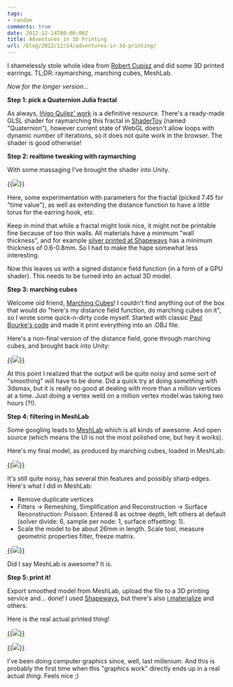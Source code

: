 ```yaml
---
tags:
- random
comments: true
date: 2012-12-14T00:00:00Z
title: Adventures in 3D Printing
url: /blog/2012/12/14/adventures-in-3d-printing/
---
```


I shamelessly stole whole idea from [Robert Cupisz](http://robert.cupisz.eu/)
and did some 3D printed earrings. TL;DR: raymarching, marching cubes, MeshLab.

*Now for the longer version...*

**Step 1: pick a Quaternion Julia fractal**

As always, [Iñigo Quilez' work](http://www.iquilezles.org/www/articles/juliasets3d/juliasets3d.htm) is a definitive
resource. There's a ready-made GLSL shader for raymarching this fractal in [ShaderToy](http://www.iquilezles.org/apps/shadertoy/) (named "Quaternion"), however current state of WebGL doesn't allow loops with dynamic number of iterations, so it does not quite work in the browser. The
shader is good otherwise!


**Step 2: realtime tweaking with raymarching**

With some massaging I've brought the shader into Unity.

{{<img src="/img/blog/2012-12/QuatRaymarch.png">}}

Here, some experimentation with parameters for the fractal (picked 7.45 for "time value"), as well as extending the distance function to have a little torus for the earring hook, etc.

Keep in mind that while a fractal might look nice, it might not be printable fine because of too thin walls. All materials have a minimum "wall thickness", and for example [silver printed at Shapeways](http://www.shapeways.com/materials/silver) has a minimum thickness of 0.6-0.8mm.
So I had to make the hape somewhat less interesting.

Now this leaves us with a signed distance field function (in a form of a GPU shader).
This needs to be turned into an actual 3D model.


**Step 3: marching cubes**

Welcome old friend,  [Marching Cubes](http://en.wikipedia.org/wiki/Marching_cubes)! I couldn't
find anything out of the box that would do "here's my distance field function, do marching cubes on it", so I wrote some quick-n-dirty code myself. Started with classic
[Paul Bourke's code](http://paulbourke.net/geometry/polygonise/) and made it print everything into an .OBJ file.

Here's a non-final version of the distance field, gone through marching cubes, and brought back into Unity:

[{{<img src="/img/blog/2012-12/QuatMarched-600.jpg">}}](/img/blog/2012-12/QuatMarched.jpg)

At this point I realized that the output will be quite noisy and some sort of "smoothing"
will have to be done. Did a quick try at doing *something* with 3dsmax, but it is really no
good at dealing with more than a million vertices at a time. Just doing a vertex weld on a million vertex model was taking two hours (?!).

**Step 4: filtering in MeshLab**

Some googling leads to [MeshLab](http://meshlab.sourceforge.net/) which is all kinds of awesome.
And open source (which means the UI is not the most polished one, but hey it works).

Here's my final model, as produced by marching cubes, loaded in MeshLab:

[{{<img src="/img/blog/2012-12/QuatRaw-600.jpg">}}](/img/blog/2012-12/QuatRaw.png)

It's still quite noisy, has several thin features and possibly sharp edges. Here's what I did in
MeshLab:

* Remove duplicate vertices
* Filters -> Remeshing, Simplification and Reconstruction -> Surface Reconstruction: Poisson. Entered 8 as octree depth, left others at default (solver divide: 6, sample per node: 1, surface offsetting: 1).
* Scale the model to be about 26mm in length. Scale tool, measure geometric properties filter, freeze matrix.

[{{<img src="/img/blog/2012-12/QuatFinal-600.jpg">}}](/img/blog/2012-12/QuatFinal.png)

Did I say MeshLab is awesome? It is.


**Step 5: print it!**

Export smoothed model from MeshLab, upload the file to a 3D printing service and... done!
I used [Shapeways](http://www.shapeways.com/creator/), but there's also [i.materialize](http://i.materialise.com/) and others.

Here is the real actual printed thing!

[{{<img src="/img/blog/2012-12/QuatPhoto1-600.jpg">}}](/img/blog/2012-12/QuatPhoto1.jpg)

[{{<img src="/img/blog/2012-12/QuatPhoto2-600.jpg">}}](/img/blog/2012-12/QuatPhoto2.jpg)


I've been doing computer graphics since, well, last millenium. And this is probably
the first time when this "graphics work" directly ends up in a real actual *thing*.
Feels nice ;)

